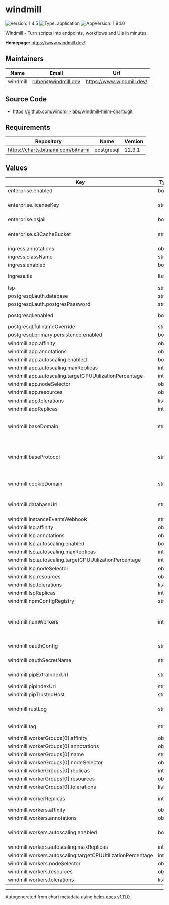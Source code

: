 # windmill

![Version: 1.4.5](https://img.shields.io/badge/Version-1.4.5-informational?style=flat-square)
![Type: application](https://img.shields.io/badge/Type-application-informational?style=flat-square)
![AppVersion: 1.94.0](https://img.shields.io/badge/AppVersion-1.94.0-informational?style=flat-square)

Windmill - Turn scripts into endpoints, workflows and UIs in minutes

**Homepage:** <https://www.windmill.dev/>

## Maintainers

| Name     | Email                | Url                         |
| -------- | -------------------- | --------------------------- |
| windmill | <ruben@windmill.dev> | <https://www.windmill.dev/> |

## Source Code

- <https://github.com/windmill-labs/windmill-helm-charts.git>

## Requirements

| Repository                         | Name       | Version |
| ---------------------------------- | ---------- | ------- |
| https://charts.bitnami.com/bitnami | postgresql | 12.3.1  |

## Values

| Key                                                         | Type   | Default                                                                       | Description                                                                                                                                                                                                      |
| ----------------------------------------------------------- | ------ | ----------------------------------------------------------------------------- | ---------------------------------------------------------------------------------------------------------------------------------------------------------------------------------------------------------------- |
| enterprise.enabled                                          | bool   | `false`                                                                       | enable Windmill Enterprise , requires license key.                                                                                                                                                               |
| enterprise.licenseKey                                       | string | `"123456F"`                                                                   | Windmill provided Enterprise license key. Sets LICENSE_KEY environment variable in app and worker container.                                                                                                     |
| enterprise.nsjail                                           | bool   | `false`                                                                       | use nsjail for sandboxing                                                                                                                                                                                        |
| enterprise.s3CacheBucket                                    | string | `"mybucketname"`                                                              | S3 bucket to use for dependency cache. Sets S3_CACHE_BUCKET environment variable in worker container                                                                                                             |
| ingress.annotations                                         | object | `{}`                                                                          |                                                                                                                                                                                                                  |
| ingress.className                                           | string | `""`                                                                          |                                                                                                                                                                                                                  |
| ingress.enabled                                             | bool   | `true`                                                                        | enable/disable included ingress resource                                                                                                                                                                         |
| ingress.tls                                                 | list   | `[]`                                                                          | TLS config for the ingress resource. Useful when using cert-manager and nginx-ingress                                                                                                                            |
| lsp                                                         | string | `"latest"`                                                                    | lsp image tag                                                                                                                                                                                                    |
| postgresql.auth.database                                    | string | `"windmill"`                                                                  |                                                                                                                                                                                                                  |
| postgresql.auth.postgresPassword                            | string | `"windmill"`                                                                  |                                                                                                                                                                                                                  |
| postgresql.enabled                                          | bool   | `true`                                                                        | enabled included Postgres container for demo purposes only using bitnami                                                                                                                                         |
| postgresql.fullnameOverride                                 | string | `"windmill-postgresql"`                                                       |                                                                                                                                                                                                                  |
| postgresql.primary.persistence.enabled                      | bool   | `true`                                                                        |                                                                                                                                                                                                                  |
| windmill.app.affinity                                       | object | `{}`                                                                          | Affinity rules to apply to the pods                                                                                                                                                                              |
| windmill.app.annotations                                    | object | `{}`                                                                          | Annotations to apply to the pods                                                                                                                                                                                 |
| windmill.app.autoscaling.enabled                            | bool   | `false`                                                                       | enable or disable autoscaling                                                                                                                                                                                    |
| windmill.app.autoscaling.maxReplicas                        | int    | `10`                                                                          | maximum autoscaler replicas                                                                                                                                                                                      |
| windmill.app.autoscaling.targetCPUUtilizationPercentage     | int    | `80`                                                                          | target CPU utilization                                                                                                                                                                                           |
| windmill.app.nodeSelector                                   | object | `{}`                                                                          | Node selector to use for scheduling the pods                                                                                                                                                                     |
| windmill.app.resources                                      | object | `{}`                                                                          | Resource limits and requests for the pods                                                                                                                                                                        |
| windmill.app.tolerations                                    | list   | `[]`                                                                          | Tolerations to apply to the pods                                                                                                                                                                                 |
| windmill.appReplicas                                        | int    | `2`                                                                           | replica for the application app                                                                                                                                                                                  |
| windmill.baseDomain                                         | string | `"localhost"`                                                                 | domain as shown in browser, this variable and `baseProtocol` are used as part of the BASE_URL environment variable in app and worker container and in the ingress resource, if enabled                           |
| windmill.baseProtocol                                       | string | `"http"`                                                                      | protocol as shown in browser, change to https etc based on your endpoint/ingress configuration, this variable and `baseDomain` are used as part of the BASE_URL environment variable in app and worker container |
| windmill.cookieDomain                                       | string | `""`                                                                          | domain to use for the cookies. Use it if windmill is hosted on a subdomain and you need to share the cookies with the hub for instance                                                                           |
| windmill.databaseUrl                                        | string | `"postgres://postgres:windmill@windmill-postgresql/windmill?sslmode=disable"` | Postgres URI, pods will crashloop if database is unreachable, sets DATABASE_URL environment variable in app and worker container                                                                                 |
| windmill.instanceEventsWebhook                              | string | `""`                                                                          |                                                                                                                                                                                                                  |
| windmill.lsp.affinity                                       | object | `{}`                                                                          | Affinity rules to apply to the pods                                                                                                                                                                              |
| windmill.lsp.annotations                                    | object | `{}`                                                                          | Annotations to apply to the pods                                                                                                                                                                                 |
| windmill.lsp.autoscaling.enabled                            | bool   | `false`                                                                       | enable or disable autoscaling                                                                                                                                                                                    |
| windmill.lsp.autoscaling.maxReplicas                        | int    | `10`                                                                          | maximum autoscaler replicas                                                                                                                                                                                      |
| windmill.lsp.autoscaling.targetCPUUtilizationPercentage     | int    | `80`                                                                          | target CPU utilization                                                                                                                                                                                           |
| windmill.lsp.nodeSelector                                   | object | `{}`                                                                          | Node selector to use for scheduling the pods                                                                                                                                                                     |
| windmill.lsp.resources                                      | object | `{}`                                                                          | Resource limits and requests for the pods                                                                                                                                                                        |
| windmill.lsp.tolerations                                    | list   | `[]`                                                                          | Tolerations to apply to the pods                                                                                                                                                                                 |
| windmill.lspReplicas                                        | int    | `2`                                                                           | replicas for the lsp containers used by the app                                                                                                                                                                  |
| windmill.npmConfigRegistry                                  | string | `""`                                                                          | pass the npm for private registries                                                                                                                                                                              |
| windmill.numWorkers                                         | int    | `1`                                                                           | workers per worker container, default and recommended is 1 to isolate one process per container, sets NUM_WORKER environment variable for worker container. app container has 0 NUM_WORKERS by default           |
| windmill.oauthConfig                                        | string | `"{}\n"`                                                                      | raw oauth config. See https://docs.windmill.dev/docs/misc/setup_oauth                                                                                                                                            |
| windmill.oauthSecretName                                    | string | `""`                                                                          | name of the secret storing the oauthConfig. See https://docs.windmill.dev/docs/misc/setup_oauth                                                                                                                  |
| windmill.pipExtraIndexUrl                                   | string | `""`                                                                          | pass the extra index url to pip for private registries                                                                                                                                                           |
| windmill.pipIndexUrl                                        | string | `""`                                                                          | pass the index url to pip for private registries                                                                                                                                                                 |
| windmill.pipTrustedHost                                     | string | `""`                                                                          | pass the trusted host to pip for private registries                                                                                                                                                              |
| windmill.rustLog                                            | string | `"info"`                                                                      | rust log level, set to debug for more information etc, sets RUST_LOG environment variable in app and worker container                                                                                            |
| windmill.tag                                                | string | `""`                                                                          | windmill app image tag, will use the App version if not defined                                                                                                                                                  |
| windmill.workerGroups[0].affinity                           | object | `{}`                                                                          | Affinity rules to apply to the pods                                                                                                                                                                              |
| windmill.workerGroups[0].annotations                        | object | `{}`                                                                          | Annotations to apply to the pods                                                                                                                                                                                 |
| windmill.workerGroups[0].name                               | string | `"gpu"`                                                                       |                                                                                                                                                                                                                  |
| windmill.workerGroups[0].nodeSelector                       | object | `{}`                                                                          | Node selector to use for scheduling the pods                                                                                                                                                                     |
| windmill.workerGroups[0].replicas                           | int    | `1`                                                                           |                                                                                                                                                                                                                  |
| windmill.workerGroups[0].resources                          | object | `{}`                                                                          | Resource limits and requests for the pods                                                                                                                                                                        |
| windmill.workerGroups[0].tolerations                        | list   | `[]`                                                                          | Tolerations to apply to the pods                                                                                                                                                                                 |
| windmill.workerReplicas                                     | int    | `2`                                                                           | replicas for the workers, jobs are executed on the workers                                                                                                                                                       |
| windmill.workers.affinity                                   | object | `{}`                                                                          | Affinity rules to apply to the pods                                                                                                                                                                              |
| windmill.workers.annotations                                | object | `{}`                                                                          | Annotations to apply to the pods                                                                                                                                                                                 |
| windmill.workers.autoscaling.enabled                        | bool   | `false`                                                                       | will not benefit from the global cache and the performances will be poor for newly spawned pods                                                                                                                  |
| windmill.workers.autoscaling.maxReplicas                    | int    | `10`                                                                          | maximum autoscaler replicas                                                                                                                                                                                      |
| windmill.workers.autoscaling.targetCPUUtilizationPercentage | int    | `80`                                                                          | target CPU utilization                                                                                                                                                                                           |
| windmill.workers.nodeSelector                               | object | `{}`                                                                          | Node selector to use for scheduling the pods                                                                                                                                                                     |
| windmill.workers.resources                                  | object | `{}`                                                                          | Resource limits and requests for the pods                                                                                                                                                                        |
| windmill.workers.tolerations                                | list   | `[]`                                                                          | Tolerations to apply to the pods                                                                                                                                                                                 |

---

Autogenerated from chart metadata using
[helm-docs v1.11.0](https://github.com/norwoodj/helm-docs/releases/v1.11.0)

